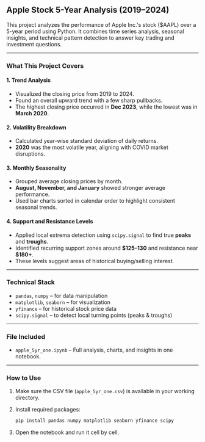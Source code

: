 
## Apple Stock 5-Year Analysis (2019–2024)

This project analyzes the performance of Apple Inc.'s stock (\$AAPL) over a 5-year period using Python. It combines time series analysis, seasonal insights, and technical pattern detection to answer key trading and investment questions.

---

### What This Project Covers

#### 1. **Trend Analysis**

* Visualized the closing price from 2019 to 2024.
* Found an overall upward trend with a few sharp pullbacks.
* The highest closing price occurred in **Dec 2023**, while the lowest was in **March 2020**.

#### 2. **Volatility Breakdown**

* Calculated year-wise standard deviation of daily returns.
* **2020** was the most volatile year, aligning with COVID market disruptions.

#### 3. **Monthly Seasonality**

* Grouped average closing prices by month.
* **August, November, and January** showed stronger average performance.
* Used bar charts sorted in calendar order to highlight consistent seasonal trends.

#### 4. **Support and Resistance Levels**

* Applied local extrema detection using `scipy.signal` to find true **peaks** and **troughs**.
* Identified recurring support zones around **\$125–130** and resistance near **\$180+**.
* These levels suggest areas of historical buying/selling interest.

---

### Technical Stack

* `pandas`, `numpy` – for data manipulation
* `matplotlib`, `seaborn` – for visualization
* `yfinance` – for historical stock price data
* `scipy.signal` – to detect local turning points (peaks & troughs)

---

### File Included

* `apple_5yr_one.ipynb` – Full analysis, charts, and insights in one notebook.

---

### How to Use

1. Make sure the CSV file (`apple_5yr_one.csv`) is available in your working directory.
2. Install required packages:

   ```bash
   pip install pandas numpy matplotlib seaborn yfinance scipy
   ```
3. Open the notebook and run it cell by cell.

